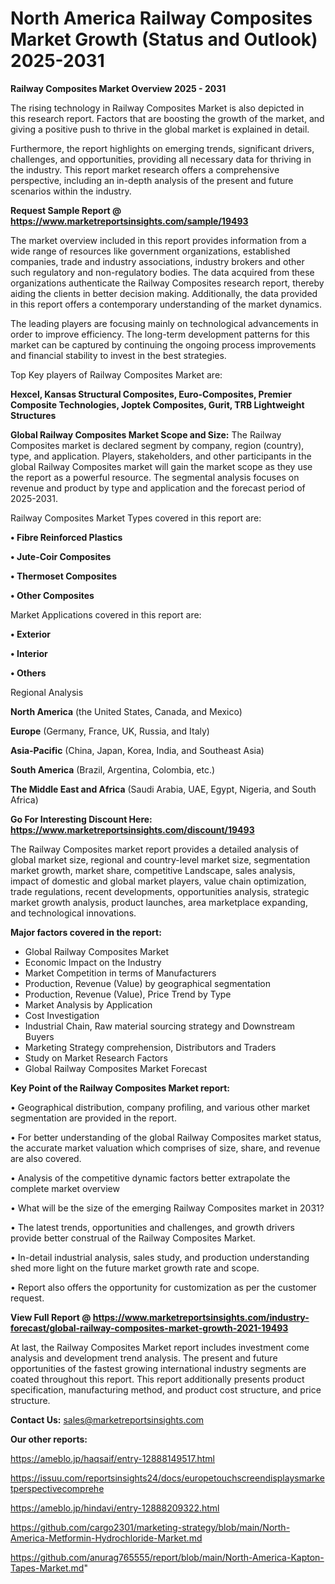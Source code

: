 # North America Railway Composites Market Growth (Status and Outlook) 2025-2031

<Strong> Railway Composites Market Overview 2025 - 2031</strong>

The rising technology in Railway Composites Market is also depicted in this research report. Factors that are boosting the growth of the market, and giving a positive push to thrive in the global market is explained in detail.

Furthermore, the report highlights on emerging trends, significant drivers, challenges, and opportunities, providing all necessary data for thriving in the industry. This report market research offers a comprehensive perspective, including an in-depth analysis of the present and future scenarios within the industry.

<strong>Request Sample Report @ <a href=https://www.marketreportsinsights.com/sample/19493>https://www.marketreportsinsights.com/sample/19493</a></strong>

The market overview included in this report provides information from a wide range of resources like government organizations, established companies, trade and industry associations, industry brokers and other such regulatory and non-regulatory bodies. The data acquired from these organizations authenticate the Railway Composites research report, thereby aiding the clients in better decision making. Additionally, the data provided in this report offers a contemporary understanding of the market dynamics.

The leading players are focusing mainly on technological advancements in order to improve efficiency. The long-term development patterns for this market can be captured by continuing the ongoing process improvements and financial stability to invest in the best strategies.

Top Key players of Railway Composites Market are:

<strong>Hexcel, Kansas Structural Composites, Euro-Composites, Premier Composite Technologies, Joptek Composites, Gurit, TRB Lightweight Structures</strong>

<strong><b>Global Railway Composites Market Scope and Size:</b></strong>
The Railway Composites market is declared segment by company, region (country), type, and application. Players, stakeholders, and other participants in the global Railway Composites market will gain the market scope as they use the report as a powerful resource. The segmental analysis focuses on revenue and product by type and application and the forecast period of 2025-2031.

Railway Composites Market Types covered in this report are:

<strong>• Fibre Reinforced Plastics

• Jute-Coir Composites

• Thermoset Composites

• Other Composites</strong>

Market Applications covered in this report are:

<strong>• Exterior

• Interior

• Others</strong> 

Regional Analysis

<strong>North America</strong> (the United States, Canada, and Mexico)

<strong>Europe</strong> (Germany, France, UK, Russia, and Italy)

<strong>Asia-Pacific</strong> (China, Japan, Korea, India, and Southeast Asia)

<strong>South America</strong> (Brazil, Argentina, Colombia, etc.)

<strong>The Middle East and Africa</strong> (Saudi Arabia, UAE, Egypt, Nigeria, and South Africa)

<strong>Go For Interesting Discount Here: <a href=https://www.marketreportsinsights.com/discount/19493>https://www.marketreportsinsights.com/discount/19493</a></strong>

The Railway Composites market report provides a detailed analysis of global market size, regional and country-level market size, segmentation market growth, market share, competitive Landscape, sales analysis, impact of domestic and global market players, value chain optimization, trade regulations, recent developments, opportunities analysis, strategic market growth analysis, product launches, area marketplace expanding, and technological innovations.

<strong><b>Major factors covered in the report:</b></strong>
<ul>
  <li>Global Railway Composites Market </li>
  <li>Economic Impact on the Industry</li>
  <li>Market Competition in terms of Manufacturers</li>
  <li>Production, Revenue (Value) by geographical segmentation</li>
  <li>Production, Revenue (Value), Price Trend by Type</li>
  <li>Market Analysis by Application</li>
  <li>Cost Investigation</li>
  <li>Industrial Chain, Raw material sourcing strategy and Downstream Buyers</li>
  <li>Marketing Strategy comprehension, Distributors and Traders</li>
  <li>Study on Market Research Factors</li>
  <li>Global Railway Composites Market Forecast</li>
</ul>

<strong><b>Key Point of the Railway Composites Market report:</b></strong>

• Geographical distribution, company profiling, and various other market segmentation are provided in the report.

• For better understanding of the global Railway Composites market status, the accurate market valuation which comprises of size, share, and revenue are also covered.

• Analysis of the competitive dynamic factors better extrapolate the complete market overview

• What will be the size of the emerging Railway Composites market in 2031?

• The latest trends, opportunities and challenges, and growth drivers provide better construal of the Railway Composites Market.

• In-detail industrial analysis, sales study, and production understanding shed more light on the future market growth rate and scope.

• Report also offers the opportunity for customization as per the customer request.

<strong><b>View Full Report @ <a href=https://www.marketreportsinsights.com/industry-forecast/global-railway-composites-market-growth-2021-19493>https://www.marketreportsinsights.com/industry-forecast/global-railway-composites-market-growth-2021-19493</a></b></strong>


At last, the Railway Composites Market report includes investment come analysis and development trend analysis. The present and future opportunities of the fastest growing international industry segments are coated throughout this report. This report additionally presents product specification, manufacturing method, and product cost structure, and price structure.

<strong>Contact Us:</strong>
sales@marketreportsinsights.com

<strong>Our other reports:</strong>

<a href=https://ameblo.jp/haqsaif/entry-12888149517.html>https://ameblo.jp/haqsaif/entry-12888149517.html</a>

<a href=https://issuu.com/reportsinsights24/docs/europetouchscreendisplaysmarketperspectivecomprehe>https://issuu.com/reportsinsights24/docs/europetouchscreendisplaysmarketperspectivecomprehe</a>

<a href=https://ameblo.jp/hindavi/entry-12888209322.html>https://ameblo.jp/hindavi/entry-12888209322.html</a>

<a href=https://github.com/cargo2301/marketing-strategy/blob/main/North-America-Metformin-Hydrochloride-Market.md>https://github.com/cargo2301/marketing-strategy/blob/main/North-America-Metformin-Hydrochloride-Market.md</a>

<a href=https://github.com/anurag765555/report/blob/main/North-America-Kapton-Tapes-Market.md>https://github.com/anurag765555/report/blob/main/North-America-Kapton-Tapes-Market.md</a>"
